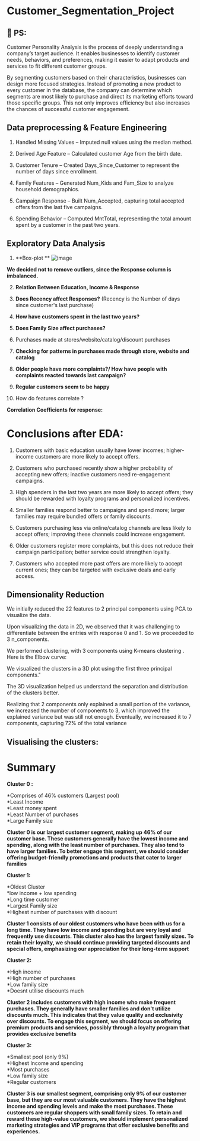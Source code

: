 # Customer_Segmentation_Project

## 🎯 PS:
 
   Customer Personality Analysis is the process of deeply understanding a company’s target audience. It enables businesses to identify customer needs, behaviors, and preferences, making it easier to adapt products and services to fit different customer groups.

By segmenting customers based on their characteristics, businesses can design more focused strategies. Instead of promoting a new product to every customer in the database, the company can determine which segments are most likely to purchase and direct its marketing efforts toward those specific groups. This not only improves efficiency but also increases the chances of successful customer engagement.

## Data preprocessing & Feature Engineering

1) Handled Missing Values – Imputed null values using the median method.

2) Derived Age Feature – Calculated customer Age from the birth date.

3) Customer Tenure – Created Days_Since_Customer to represent the number of days since enrollment.

4) Family Features – Generated Num_Kids and Fam_Size to analyze household demographics.

5) Campaign Response – Built Num_Accepted, capturing total accepted offers from the last five campaigns.

6) Spending Behavior – Computed MntTotal, representing the total amount spent by a customer in the past two years.

## Exploratory Data Analysis
1)  **Box-plot **
     ![image](https://github.com/user-attachments/assets/94f3f885-4cd9-4026-90cc-b2246bb760c9)
   
**We decided not to remove outliers, since the Response column is imbalanced.**

2) **Relation Between Education, Income & Response**

 
3) **Does Recency affect Responses?**
   (Recency is the Number of days since customer's last purchase)

  

4) **How have customers spent in the last two years?**
   
  


5) **Does Family Size affect purchases?**

  

6) Purchases made at stores/website/catalog/discount purchases


7) **Checking for patterns in purchases made through store, website and catalog**
 
8) **Older people have more complaints?/ How have people with complaints reacted towards last campaign?**

 

9) **Regular customers seem to be happy**



10) How do features correlate ?

  

**Correlation Coefficients for response:**<br>

# Conclusions after EDA:

1) Customers with basic education usually have lower incomes; higher-income customers are more likely to accept offers.

2) Customers who purchased recently show a higher probability of accepting new offers; inactive customers need re-engagement campaigns.

3) High spenders in the last two years are more likely to accept offers; they should be rewarded with loyalty programs and personalized incentives.

4) Smaller families respond better to campaigns and spend more; larger families may require bundled offers or family discounts.

5) Customers purchasing less via online/catalog channels are less likely to accept offers; improving these channels could increase engagement.

6) Older customers register more complaints, but this does not reduce their campaign participation; better service could strengthen loyalty.

7) Customers who accepted more past offers are more likely to accept current ones; they can be targeted with exclusive deals and early access.

## Dimensionality Reduction



We initially reduced the 22 features to 2 principal components using PCA to visualize the data.


Upon visualizing the data in 2D, we observed that it was challenging to differentiate between the entries with response 0 and 1. So we proceeded to 3 n_components.



We performed clustering, with 3 components using K-means clustering . Here is the Elbow curve:



We visualized the clusters in a 3D plot using the first three principal components."



The 3D visualization helped us understand the separation and distribution of the clusters better.

Realizing that 2 components only explained a small portion of the variance, we increased the number of components to 3, which improved the explained variance but was still not enough. Eventually, we increased it to 7 components, capturing 72% of the total variance



## Visualising the clusters:


# Summary
**Cluster 0 :**

*Comprises of 46% customers (Largest pool)<br>
*Least Income<br>
*Least money spent<br>
*Least Number of purchases<br>
*Large Family size<br>

**Cluster 0 is our largest customer segment, making up 46% of our customer base. These customers generally have the lowest income and spending, along with the least number of purchases. They also tend to have larger families. To better engage this segment, we should consider offering budget-friendly promotions and products that cater to larger families**

**Cluster 1:**

*Oldest Cluster<br>
*low income + low spending<br>
*Long time customer<br>
*Largest Family size<br>
*Highest number of purchases with discount<br>

**Cluster 1 consists of our oldest customers who have been with us for a long time. They have low income and spending but are very loyal and frequently use discounts. This cluster also has the largest family sizes. To retain their loyalty, we should continue providing targeted discounts and special offers, emphasizing our appreciation for their long-term support**

**Cluster 2:**

*High income<br>
*High number of purchases<br>
*Low family size<br>
*Doesnt utilise discounts much<br>

**Cluster 2 includes customers with high income who make frequent purchases. They generally have smaller families and don't utilize discounts much. This indicates that they value quality and exclusivity over discounts. To engage this segment, we should focus on offering premium products and services, possibly through a loyalty program that provides exclusive benefits**

**Cluster 3:**

*Smallest pool (only 9%)<br>
*Highest Income and spending<br>
*Most purchases<br>
*Low family size<br>
*Regular customers<br>

**Cluster 3 is our smallest segment, comprising only 9% of our customer base, but they are our most valuable customers. They have the highest income and spending levels and make the most purchases. These customers are regular shoppers with small family sizes. To retain and reward these high-value customers, we should implement personalized marketing strategies and VIP programs that offer exclusive benefits and experiences.**

